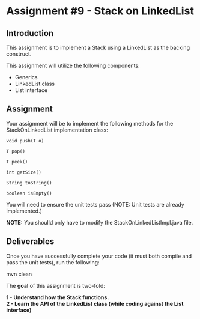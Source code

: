 <h1>Assignment #9 - Stack on LinkedList</h1>
<h2>Introduction</h2>
This assignment is to implement a Stack using a LinkedList as the backing construct.

This assignment will utilize the following components:

- Generics
- LinkedList class
- List interface

<h2>Assignment</h2>

Your assignment will be to implement the following methods for the StackOnLinkedList implementation class:

    void push(T o)

    T pop()

    T peek()

    int getSize()

    String toString()

    boolean isEmpty()

You will need to ensure the unit tests pass (NOTE: Unit tests are already implemented.)

<b>NOTE:</b> You shoulld only have to modify the StackOnLinkedListImpl.java file.

<h2>Deliverables</h2>
Once you have successfully complete your code (it must both compile and pass the unit tests), run the following:

mvn clean

The <b>goal</b> of this assignment is two-fold:

<b>
1 - Understand how the Stack functions.<br/>
2 - Learn the API of the LinkedList class (while coding against the List interface)
</b>
